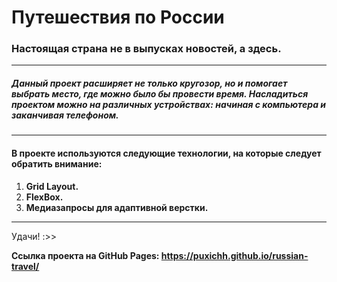 # Путешествия по России
### Настоящая страна не в выпусках новостей, а здесь.
-----
##### Данный проект расширяет не только кругозор, но и помогает выбрать место, где можно было бы провести время. Насладиться проектом можно на различных устройствах: начиная с компьютера и заканчивая телефоном.
-----
#### В проекте используются следующие технологии, на которые следует обратить внимание:
1. **Grid Layout.**
2. **FlexBox.**
3. **Медиазапросы для адаптивной верстки.**
-----
Удачи! :>>

**Ссылка проекта на GitHub Pages: https://puxichh.github.io/russian-travel/**